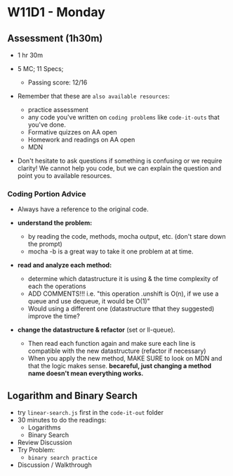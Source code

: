 # W11D1 - Monday

## Assessment (1h30m)
- 1 hr 30m
  
- 5 MC; 11 Specs; 
  - Passing score: 12/16

- Remember that these are `also available resources`:
  - practice assessment
  - any code you've written on `coding problems` like `code-it-outs` that you've done.
  - Formative quizzes on AA open
  - Homework and readings on AA open
  - MDN

- Don't hesitate to ask questions if something is confusing or we require clarity! We cannot help you code, but we can explain the question and point you to available resources.

### Coding Portion Advice
- Always have a reference to the original code.

- **understand the problem:** 
  - by reading the code, methods, mocha output, etc. (don't stare down the prompt)
  - mocha -b is a great way to take it one problem at at time.

- **read and analyze each method:**
  - determine which datastructure it is using & the time complexity of each the operations
  - ADD COMMENTS!!! i.e. "this operation .unshift is O(n), if we use a queue and use dequeue, it would be O(1)"
  - Would using a different one (datastructure tthat they suggested) improve the time?

- **change the datastructure & refactor** (set or ll-queue). 
  - Then read each function again and make sure each line is compatible with the new datastructure (refactor if necessary)
  - When you apply the new method, MAKE SURE to look on MDN and that the logic makes sense. **becareful, just changing a method name doesn't mean everything works.**

## Logarithm and Binary Search
- try `linear-search.js` first in the `code-it-out` folder
- 30 minutes to do the readings:
  - Logarithms
  - Binary Search
- Review Discussion
- Try Problem:
  - `binary search practice`
- Discussion / Walkthrough